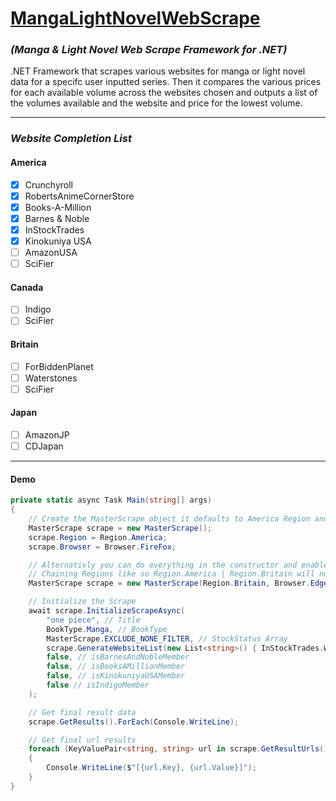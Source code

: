 # [MangaLightNovelWebScrape](https://www.nuget.org/packages/MangaAndLightNovelWebScrape/1.0.1#readme-body-tab)
### *(Manga & Light Novel Web Scrape Framework for .NET)*

.NET Framework that scrapes various websites for manga or light novel data for a specifc user inputted series. Then it compares the various prices for each available volume across the websites chosen and outputs a list of the volumes available and the website and price for the lowest volume.
***
### *Website Completion List*
#### America
- [x] Crunchyroll
- [x] RobertsAnimeCornerStore
- [x] Books-A-Million
- [x] Barnes & Noble
- [x] InStockTrades
- [x] Kinokuniya USA
- [ ] AmazonUSA
- [ ] SciFier

#### Canada
- [ ] Indigo
- [ ] SciFier

#### Britain
- [ ] ForBiddenPlanet
- [ ] Waterstones
- [ ] SciFier

#### Japan
- [ ] AmazonJP
- [ ] CDJapan
 
***
#### Demo
```cs
private static async Task Main(string[] args)
{
    // Create the MasterScrape object it defaults to America Region and Chrome Browser but can still change them outside of the constructor & debug mode disabled by default
    MasterScrape scrape = new MasterScrape();
    scrape.Region = Region.America;
    scrape.Browser = Browser.FireFox;

    // Alternativly you can do everything in the constructor and enable debug mode which will print to log and txt files
    // Chaining Regions like so Region.America | Region.Britain will not work
    MasterScrape scrape = new MasterScrape(Region.Britain, Browser.Edge).EnableDebugMode();

    // Initialize the Scrape
    await scrape.InitializeScrapeAsync(
        "one piece", // Title
        BookType.Manga, // BookType
        MasterScrape.EXCLUDE_NONE_FILTER, // StockStatus Array
        scrape.GenerateWebsiteList(new List<string>() { InStockTrades.WEBSITE_TITLE }), // Website List
        false, // isBarnesAndNobleMember
        false, // isBooksAMillionMember
        false, // isKinokuniyaUSAMember
        false // isIndigoMember
    );

    // Get final result data
    scrape.GetResults().ForEach(Console.WriteLine);

    // Get final url results
    foreach (KeyValuePair<string, string> url in scrape.GetResultUrls())
    {
        Console.WriteLine($"[{url.Key}, {url.Value}]");
    }
}
```